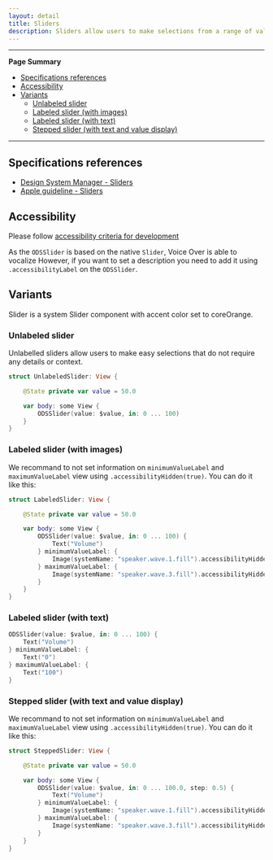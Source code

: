 ```yaml
---
layout: detail
title: Sliders
description: Sliders allow users to make selections from a range of values.
---
```


---

**Page Summary**

* [Specifications references](#specifications-references)
* [Accessibility](#accessibility)
* [Variants](#variants)
  * [Unlabeled slider](#unlabeled-slider)
  * [Labeled slider (with images)](#labeled-slider-with-images)
  * [Labeled slider (with text)](#labeled-slider-with-images)
  * [Stepped slider (with text and value display)](#stepped-sslider-with-text-and-value-display)
  
---

## Specifications references

- [Design System Manager - Sliders](https://system.design.orange.com/0c1af118d/p/7559da-sliders/b/253eea)
- [Apple guideline - Sliders](https://developer.apple.com/design/human-interface-guidelines/components/selection-and-input/sliders)

## Accessibility

Please follow [accessibility criteria for development](https://a11y-guidelines.orange.com/en/mobile/ios/)

As the `ODSSlider` is based on the native `Slider`, Voice Over is able to vocalize 
However, if you want to set a description you need to add it using `.accessibilityLabel` on the `ODSSlider`.

## Variants

Slider is a system Slider component with accent color set to coreOrange.

### Unlabeled slider

Unlabelled sliders allow users to make easy selections that do not require any details or context.

```swift
struct UnlabeledSlider: View {

    @State private var value = 50.0

    var body: some View {
        ODSSlider(value: $value, in: 0 ... 100)
    }
}
```

### Labeled slider (with images)

We recommand to not set information on `minimumValueLabel` and `maximumValueLabel` view using `.accessibilityHidden(true)`. You can do it like this:

```swift
struct LabeledSlider: View {

    @State private var value = 50.0

    var body: some View {
        ODSSlider(value: $value, in: 0 ... 100) {
            Text("Volume")
        } minimumValueLabel: {
            Image(systemName: "speaker.wave.1.fill").accessibilityHidden(true)
        } maximumValueLabel: {
            Image(systemName: "speaker.wave.3.fill").accessibilityHidden(true)
        }
    }
}
``` 

### Labeled slider (with text)

```swift
ODSSlider(value: $value, in: 0 ... 100) {
    Text("Volume")
} minimumValueLabel: {
    Text("0")
} maximumValueLabel: {
    Text("100")
}
``` 

### Stepped slider (with text and value display)

We recommand to not set information on `minimumValueLabel` and `maximumValueLabel` view using `.accessibilityHidden(true)`. You can do it like this:

```swift
struct SteppedSlider: View {

    @State private var value = 50.0

    var body: some View {
        ODSSlider(value: $value, in: 0 ... 100.0, step: 0.5) {
            Text("Volume")
        } minimumValueLabel: {
            Image(systemName: "speaker.wave.1.fill").accessibilityHidden(true)
        } maximumValueLabel: {
            Image(systemName: "speaker.wave.3.fill").accessibilityHidden(true)
        }
    }
}
``` 
